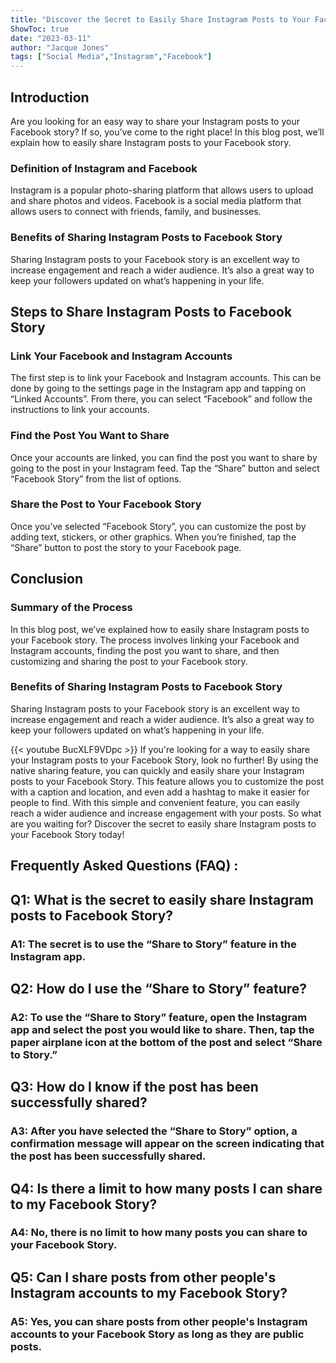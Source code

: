 ```yaml
---
title: "Discover the Secret to Easily Share Instagram Posts to Your Facebook Story!"
ShowToc: true 
date: "2023-03-11"
author: "Jacque Jones" 
tags: ["Social Media","Instagram","Facebook"]
---
```

## Introduction
Are you looking for an easy way to share your Instagram posts to your Facebook story? If so, you’ve come to the right place! In this blog post, we’ll explain how to easily share Instagram posts to your Facebook story.

### Definition of Instagram and Facebook

Instagram is a popular photo-sharing platform that allows users to upload and share photos and videos. Facebook is a social media platform that allows users to connect with friends, family, and businesses.

### Benefits of Sharing Instagram Posts to Facebook Story

Sharing Instagram posts to your Facebook story is an excellent way to increase engagement and reach a wider audience. It’s also a great way to keep your followers updated on what’s happening in your life.

## Steps to Share Instagram Posts to Facebook Story

### Link Your Facebook and Instagram Accounts

The first step is to link your Facebook and Instagram accounts. This can be done by going to the settings page in the Instagram app and tapping on “Linked Accounts”. From there, you can select “Facebook” and follow the instructions to link your accounts.

### Find the Post You Want to Share

Once your accounts are linked, you can find the post you want to share by going to the post in your Instagram feed. Tap the “Share” button and select “Facebook Story” from the list of options.

### Share the Post to Your Facebook Story

Once you’ve selected “Facebook Story”, you can customize the post by adding text, stickers, or other graphics. When you’re finished, tap the “Share” button to post the story to your Facebook page.

## Conclusion

### Summary of the Process

In this blog post, we’ve explained how to easily share Instagram posts to your Facebook story. The process involves linking your Facebook and Instagram accounts, finding the post you want to share, and then customizing and sharing the post to your Facebook story.

### Benefits of Sharing Instagram Posts to Facebook Story

Sharing Instagram posts to your Facebook story is an excellent way to increase engagement and reach a wider audience. It’s also a great way to keep your followers updated on what’s happening in your life.

{{< youtube BucXLF9VDpc >}} 
If you're looking for a way to easily share your Instagram posts to your Facebook Story, look no further! By using the native sharing feature, you can quickly and easily share your Instagram posts to your Facebook Story. This feature allows you to customize the post with a caption and location, and even add a hashtag to make it easier for people to find. With this simple and convenient feature, you can easily reach a wider audience and increase engagement with your posts. So what are you waiting for? Discover the secret to easily share Instagram posts to your Facebook Story today!

## Frequently Asked Questions (FAQ) :
<h2>Q1: What is the secret to easily share Instagram posts to Facebook Story?</h2>

<h3>A1: The secret is to use the “Share to Story” feature in the Instagram app.</h3>

<h2>Q2: How do I use the “Share to Story” feature?</h2>

<h3>A2: To use the “Share to Story” feature, open the Instagram app and select the post you would like to share. Then, tap the paper airplane icon at the bottom of the post and select “Share to Story.”</h3>

<h2>Q3: How do I know if the post has been successfully shared?</h2>

<h3>A3: After you have selected the “Share to Story” option, a confirmation message will appear on the screen indicating that the post has been successfully shared.</h3>

<h2>Q4: Is there a limit to how many posts I can share to my Facebook Story?</h2>

<h3>A4: No, there is no limit to how many posts you can share to your Facebook Story.</h3>

<h2>Q5: Can I share posts from other people's Instagram accounts to my Facebook Story?</h2>

<h3>A5: Yes, you can share posts from other people's Instagram accounts to your Facebook Story as long as they are public posts.</h3>


